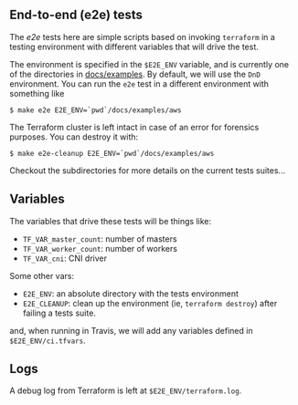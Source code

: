 ## End-to-end (e2e) tests

The _e2e_ tests here are simple scripts based on invoking `terraform`
in a testing environment with different variables that will
drive the test.

The environment is specified in the `$E2E_ENV` variable, and
is currently one of the directories in [docs/examples](../docs/examples).
By default, we will use the `DnD` environment. You can run the `e2e` test in
a different environment with something like

```console
$ make e2e E2E_ENV=`pwd`/docs/examples/aws
```

The Terraform cluster is left intact in case of an error for
forensics purposes. You can destroy it with:

```console
$ make e2e-cleanup E2E_ENV=`pwd`/docs/examples/aws
```

Checkout the subdirectories for more details on the current tests suites...

## Variables

The variables that drive these tests will be things like:
 
* `TF_VAR_master_count`: number of masters
* `TF_VAR_worker_count`: number of workers
* `TF_VAR_cni`: CNI driver

Some other vars:

* `E2E_ENV`: an absolute directory with the tests environment
* `E2E_CLEANUP`: clean up the environment (ie, `terraform destroy`) after failing a tests suite.

and, when running in Travis, we will add any variables defined in `$E2E_ENV/ci.tfvars`.

## Logs

A debug log from Terraform is left at `$E2E_ENV/terraform.log`.
